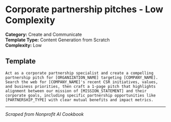 # Corporate partnership pitches - Low Complexity

**Category:** Create and Communicate  
**Template Type:** Content Generation from Scratch  
**Complexity:** Low

## Template

```
Act as a corporate partnership specialist and create a compelling partnership pitch for [ORGANIZATION_NAME] targeting [COMPANY_NAME]. Search the web for [COMPANY_NAME]'s recent CSR initiatives, values, and business priorities, then craft a 1-page pitch that highlights alignment between our mission of [MISSION_STATEMENT] and their corporate goals, including specific partnership opportunities like [PARTNERSHIP_TYPE] with clear mutual benefits and impact metrics.
```

---
*Scraped from Nonprofit AI Cookbook*
